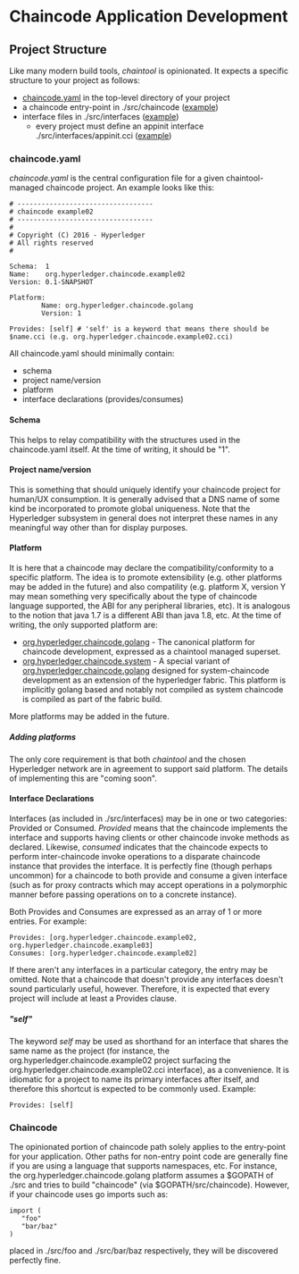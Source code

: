 # Chaincode Application Development

## Project Structure

Like many modern build tools, _chaintool_ is opinionated.  It expects a specific structure to your project as follows:

- [chaincode.yaml](#chaincodeyaml) in the top-level directory of your project
- a chaincode entry-point in ./src/chaincode ([example](https://github.com/hyperledger/fabric-chaintool/tree/master/examples/example02/app/src/chaincode))
- interface files in ./src/interfaces ([example](https://github.com/hyperledger/fabric-chaintool/tree/master/examples/example02/app/src/interfaces))
   - every project must define an appinit interface ./src/interfaces/appinit.cci ([example](interface.md#appinit-interface))

### chaincode.yaml

_chaincode.yaml_ is the central configuration file for a given chaintool-managed chaincode project.  An example looks like this:

```
# ----------------------------------
# chaincode example02
# ----------------------------------
#
# Copyright (C) 2016 - Hyperledger
# All rights reserved
#

Schema:  1
Name:    org.hyperledger.chaincode.example02
Version: 0.1-SNAPSHOT

Platform:
        Name: org.hyperledger.chaincode.golang
        Version: 1

Provides: [self] # 'self' is a keyword that means there should be $name.cci (e.g. org.hyperledger.chaincode.example02.cci)
```

All chaincode.yaml should minimally contain:

- schema
- project name/version
- platform
- interface declarations (provides/consumes)

#### Schema
This helps to relay compatibility with the structures used in the chaincode.yaml itself.  At the time of writing, it should be "1".

#### Project name/version

This is something that should uniquely identify your chaincode project for human/UX consumption.  It is generally advised that a DNS name of some kind be incorporated to promote global uniqueness.  Note that the Hyperledger subsystem in general does not interpret these names in any meaningful way other than for display purposes.

#### Platform

It is here that a chaincode may declare the compatibility/conformity to a specific platform.  The idea is to promote extensibility (e.g. other platforms may be added in the future) and also compatility (e.g. platform X, version Y may mean something very specifically about the type of chaincode language supported, the ABI for any peripheral libraries, etc).  It is analogous to the notion that java 1.7 is a different ABI than java 1.8, etc.  At the time of writing, the only supported platform are:

- [org.hyperledger.chaincode.golang](./platforms/golang.md) - The canonical platform for chaincode development, expressed as a chaintool managed superset.
- [org.hyperledger.chaincode.system](./platforms/system.md) - A special variant of [org.hyperledger.chaincode.golang](./platforms/golang.md) designed for system-chaincode development as an extension of the hyperledger fabric.  This platform is implicitly golang based and notably not compiled as system chaincode is compiled as part of the fabric build.

More platforms may be added in the future.

##### Adding platforms

The only core requirement is that both _chaintool_ and the chosen Hyperledger network are in agreement to support said platform.  The details of implementing this are "coming soon".

#### Interface Declarations

Interfaces (as included in ./src/interfaces) may be in one or two categories: Provided or Consumed.  _Provided_ means that the chaincode implements the interface and supports having clients or other chaincode invoke methods as declared.  Likewise, _consumed_ indicates that the chaincode expects to perform inter-chaincode invoke operations to a disparate chaincode instance that provides the interface.  It is perfectly fine (though perhaps uncommon) for a chaincode to both provide and consume a given interface (such as for proxy contracts which may accept operations in a polymorphic manner before passing operations on to a concrete instance).

Both Provides and Consumes are expressed as an array of 1 or more entries.  For example:

```
Provides: [org.hyperledger.chaincode.example02, org.hyperledger.chaincode.example03]
Consumes: [org.hyperledger.chaincode.example02]
```

If there aren't any interfaces in a particular category, the entry may be omitted.  Note that a chaincode that doesn't provide any interfaces doesn't sound particularly useful, however.  Therefore, it is expected that every project will include at least a Provides clause.

##### "self"

The keyword _self_ may be used as shorthand for an interface that shares the same name as the project (for instance, the org.hyperledger.chaincode.example02 project surfacing the org.hyperledger.chaincode.example02.cci interface), as a convenience.  It is idiomatic for a project to name its primary interfaces after itself, and therefore this shortcut is expected to be commonly used.  Example:

```
Provides: [self]
```

### Chaincode

The opinionated portion of chaincode path solely applies to the entry-point for your application.  Other paths for non-entry point code are generally fine if you are using a language that supports namespaces, etc.  For instance, the org.hyperledger.chaincode.golang platform assumes a $GOPATH of ./src and tries to build "chaincode" (via $GOPATH/src/chaincode).  However, if your chaincode uses go imports such as:

```golang
import (
   "foo"
   "bar/baz"
)
```

placed in ./src/foo and ./src/bar/baz respectively, they will be discovered perfectly fine.

